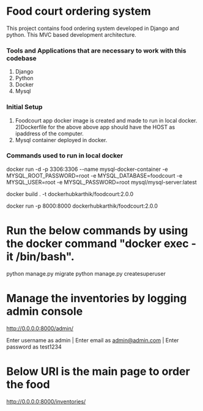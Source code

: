# Food court ordering system

This project contains food ordering system developed in Django and python. This MVC based development architecture.

### Tools and Applications that are necessary to work with this codebase

1) Django
2) Python
3) Docker 
4) Mysql

### Initial Setup

1) Foodcourt app docker image is created and made to run in local docker. 
2)Dockerfile for the above above app should have the HOST as ipaddress of the computer.
3) Mysql container deployed in docker.
### Commands used to run in local docker

docker run -d -p 3306:3306 --name mysql-docker-container -e MYSQL_ROOT_PASSWORD=root -e MYSQL_DATABASE=foodcourt -e MYSQL_USER=root -e MYSQL_PASSWORD=root mysql/mysql-server:latest

docker build . -t dockerhubkarthik/foodcourt:2.0.0

docker run -p 8000:8000 dockerhubkarthik/foodcourt:2.0.0

# Run the below commands by using the docker command "docker exec -it <container ID> /bin/bash".

python manage.py migrate
python manage.py createsuperuser


# Manage the inventories by logging admin console
http://0.0.0.0:8000/admin/

Enter username as admin |
Enter email as admin@admin.com |
Enter password as test1234

# Below URl is the main page to order the food
http://0.0.0.0:8000/inventories/
